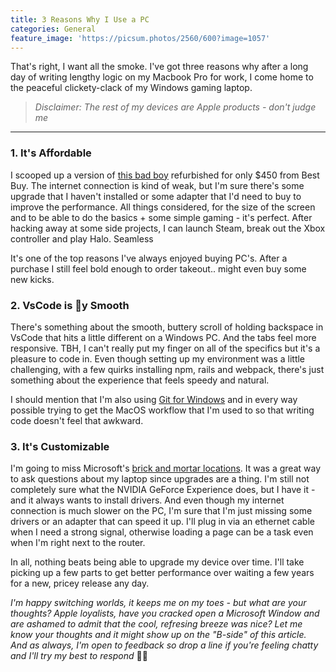 ```yaml
---
title: 3 Reasons Why I Use a PC
categories: General
feature_image: 'https://picsum.photos/2560/600?image=1057'
---
```


That's right, I want all the smoke. I've got three reasons why after a long day of writing lengthy logic on my Macbook Pro for work, I come home to the peaceful clickety-clack of my Windows gaming laptop.

 <!-- more -->

> _Disclaimer: The rest of my devices are Apple products - don't judge me_

---

### 1. It's Affordable

I scooped up a version of [this bad boy][windows_laptop] refurbished for only \$450 from Best Buy. The internet connection is kind of weak, but I'm sure there's some upgrade that I haven't installed or some adapter that I'd need to buy to improve the performance. All things considered, for the size of the screen and to be able to do the basics + some simple gaming - it's perfect. After hacking away at some side projects, I can launch Steam, break out the Xbox controller and play Halo. Seamless

It's one of the top reasons I've always enjoyed buying PC's. After a purchase I still feel bold enough to order takeout.. might even buy some new kicks.

### 2. VsCode is 🧈y Smooth

There's something about the smooth, buttery scroll of holding backspace in VsCode that hits a little different on a Windows PC. And the tabs feel more responsive. TBH, I can't really put my finger on all of the specifics but it's a pleasure to code in. Even though setting up my environment was a little challenging, with a few quirks installing npm, rails and webpack, there's just something about the experience that feels speedy and natural.

I should mention that I'm also using [Git for Windows][git] and in every way possible trying to get the MacOS workflow that I'm used to so that writing code doesn't feel that awkward.

### 3. It's Customizable

I'm going to miss Microsoft's [brick and mortar locations][ms_stores_closing]. It was a great way to ask questions about my laptop since upgrades are a thing. I'm still not completely sure what the NVIDIA GeForce Experience does, but I have it - and it always wants to install drivers. And even though my internet connection is much slower on the PC, I'm sure that I'm just missing some drivers or an adapter that can speed it up. I'll plug in via an ethernet cable when I need a strong signal, otherwise loading a page can be a task even when I'm right next to the router.

In all, nothing beats being able to upgrade my device over time. I'll take picking up a few parts to get better performance over waiting a few years for a new, pricey release any day.

_I'm happy switching worlds, it keeps me on my toes - but what are your thoughts? Apple loyalists, have you cracked open a Microsoft Window and are ashamed to admit that the cool, refresing breeze was nice? Let me know your thoughts and it might show up on the "B-side" of this article. And as always, I'm open to feedback so drop a line if you're feeling chatty and I'll try my best to respond_ ✌🏾

<!-- LINKS -->

[git]: https://git-scm.com/download/win
[ms_stores_closing]: https://www.theverge.com/2020/6/26/21297400/microsoft-retail-stores-closing-cities-open
[windows_laptop]: https://www.officedepot.com/a/products/4941431/TUF-TUF505DU-EB74-156-Gaming-Notebook/?cm_mmc=Affiliates-_-CJ-_-3691842-_-13474833&utm_medium=affiliate&cjevent=5c73444b158a11eb806200c50a240611&siteid=CJ_13474833_5735146_s16034969533535gb0a52421&utm_source=cj&utm_campaign=ODOMX%20Google%20Feed_Hatch%20BV
